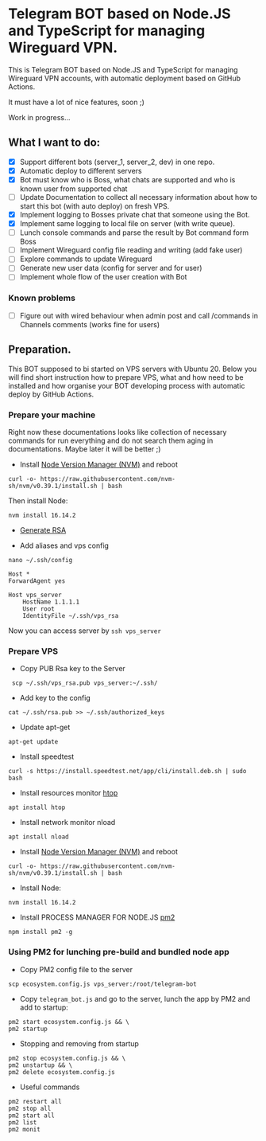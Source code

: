 # Telegram BOT based on Node.JS and TypeScript for managing Wireguard VPN.

This is Telegram BOT based on Node.JS and TypeScript for managing Wireguard VPN accounts, with automatic deployment based on GitHub Actions. 

It must have a lot of nice features, soon ;)

Work in progress...

## What I want to do:
- [x] Support different bots (server_1, server_2, dev) in one repo.
- [x] Automatic deploy to different servers
- [x] Bot must know who is Boss, what chats are supported and who is known user from supported chat
- [ ] Update Documentation to collect all necessary information about how to start this bot (with auto deploy) on fresh VPS.
- [x] Implement logging to Bosses private chat that someone using the Bot. 
- [x] Implement same logging to local file on server (with write queue). 
- [ ] Lunch console commands and parse the result by Bot command form Boss
- [ ] Implement Wireguard config file reading and writing (add fake user)
- [ ] Explore commands to update Wireguard
- [ ] Generate new user data (config for server and for user)
- [ ] Implement whole flow of the user creation with Bot 

### Known problems
- [ ] Figure out with wired behaviour when admin post and call /commands in Channels comments (works fine for users)

## Preparation.
This BOT supposed to bi started on VPS servers with Ubuntu 20.
Below you will find short instruction how to prepare VPS, what and how need to be installed and how organise your BOT developing process with automatic deploy by GitHub Actions.

### Prepare your machine
Right now these documentations looks like collection of necessary commands for run everything and do not search them aging in documentations. Maybe later it will be better ;)

- Install [Node Version Manager (NVM)](https://github.com/nvm-sh/nvm) and reboot
```shell
curl -o- https://raw.githubusercontent.com/nvm-sh/nvm/v0.39.1/install.sh | bash
```
Then install Node:
```shell
nvm install 16.14.2
```
- [Generate RSA](https://docs.github.com/en/authentication/connecting-to-github-with-ssh/generating-a-new-ssh-key-and-adding-it-to-the-ssh-agent#generating-a-new-ssh-key)

- Add aliases and vps config
```shell
nano ~/.ssh/config
```
```
Host *
ForwardAgent yes

Host vps_server
    HostName 1.1.1.1
    User root
    IdentityFile ~/.ssh/vps_rsa
```
Now you can access server by `ssh vps_server`

### Prepare VPS
- Copy PUB Rsa key to the Server
```shell
 scp ~/.ssh/vps_rsa.pub vps_server:~/.ssh/
```
- Add key to the config
```shell
cat ~/.ssh/rsa.pub >> ~/.ssh/authorized_keys
```
- Update apt-get
```shell
apt-get update
```
- Install speedtest
```shell
curl -s https://install.speedtest.net/app/cli/install.deb.sh | sudo bash
```
- Install resources monitor [htop](https://htop.dev/)
```shell
apt install htop
```
- Install network monitor nload
```shell
apt install nload
```
- Install [Node Version Manager (NVM)](https://github.com/nvm-sh/nvm) and reboot
```shell
curl -o- https://raw.githubusercontent.com/nvm-sh/nvm/v0.39.1/install.sh | bash
```
- Install Node:
```shell
nvm install 16.14.2
```
- Install PROCESS MANAGER FOR NODE.JS [pm2](https://pm2.keymetrics.io/)
```shell
npm install pm2 -g
```

### Using PM2 for lunching pre-build and bundled node app
- Copy PM2 config file to the server
```shell
scp ecosystem.config.js vps_server:/root/telegram-bot
```
- Copy `telegram_bot.js` and go to the server, lunch the app by PM2 and add to startup:
```shell
pm2 start ecosystem.config.js && \
pm2 startup
```
- Stopping and removing from startup
```shell
pm2 stop ecosystem.config.js && \
pm2 unstartup && \
pm2 delete ecosystem.config.js
```
- Useful commands
```shell
pm2 restart all
pm2 stop all
pm2 start all
pm2 list
pm2 monit
```
